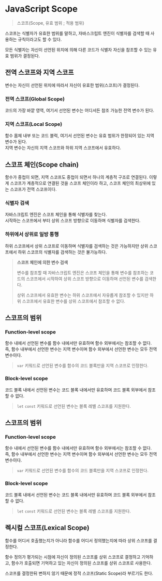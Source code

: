 # JavaScript Scope

> 스코프(Scope, 유효 범위 ; 적용 범위)

스코프는 식별자가 유효한 범위를 말하고, 자바스크립트 엔진이 식별자를 검색할 때 사용하는 규칙이라고도 할 수 있다.

모든 식별자는 자신이 선언된 위치에 의해 다른 코드가 식별자 자신을 참조할 수 있는 유효 범위가 결정된다.



## 전역 스코프와 지역 스코프

변수는 자신이 선언된 위치에 따라서 자신이 유효한 범위(스코프)가 결정된다.

### 전역 스코프(Global Scope)

코드의 가장 바깥 영역, 여기서 선언된 변수는 어디서든 참조 가능한 전역 변수가 된다.

### 지역 스코프(Local Scope)

함수 몸체 내부 또는 코드 블럭, 여기서 선언된 변수는 유효 범위가 한정되어 있는 지역 변수가 된다.  
지역 변수는 자신의 지역 스코프와 하위 지역 스코프에서 유효하다.



## 스코프 체인(Scope chain)

함수가 중첩이 되면, 지역 스코프도 중첩이 되면서 하나의 계층적 구조로 연결된다. 이렇게 스코프가 계층적으로 연결된 것을 스코프 체인이라 하고, 스코프 체인의 최상위에 있는 스코프가 전역 스코프이다.

### 식별자 검색

자바스크립트 엔진은 스코프 체인을 통해 식별자를 찾는다.  
시작하는 스코프에서 부터 상위 스코프 방향으로 이동하며 식별자를 검색한다.

### 하위에서 상위로 일방 통행

하위 스코프에서 상위 스코프로 이동하며 식별자를 검색하는 것은 가능하지만 상위 스코프에서 하위 스코프의 식별자를 검색하는 것은 불가능하다.



> **스코프 체인에 의한 변수 검색**
>
> 변수를 참조할 때 자바스크립트 엔진은 스코프 체인을 통해 변수를 참조하는 코드의 스코프에서 시작하여 상위 스코프 방향으로 이동하며 선언된 변수를 검색한다.
>
> 상위 스코프에서 유효한 변수는 하위 스코프에서 자유롭게 참조할 수 있지만 하위 스코프에서 유효한 변수를 상위 스코프에서 참조할 수 없다.



## 스코프의 범위

### Function-level scope

함수 내에서 선언된 변수를 함수 내에서만 유효하며 함수 외부에서는 참조할 수 없다.   
즉, 함수 내부에서 선언한 변수는 지역 변수이며 함수 외부에서 선언한 변수는 모두 전역 변수이다.

> `var` 키워드로 선언된 변수를 함수의 코드 블록만을 지역 스코프로 인정한다.

### Block-level scope

코드 블록 내에서 선언된 변수는 코드 블록 내에서만 유효하며 코드 블록 외부에서 참조할 수 없다.

> `let` `const` 키워드로 선언된 변수는 블록 레벨 스코프를 지원한다.



## 스코프의 범위

### Function-level scope

함수 내에서 선언된 변수를 함수 내에서만 유효하며 함수 외부에서는 참조할 수 없다.   
즉, 함수 내부에서 선언한 변수는 지역 변수이며 함수 외부에서 선언한 변수는 모두 전역 변수이다.

> `var` 키워드로 선언된 변수를 함수의 코드 블록만을 지역 스코프로 인정한다.

### Block-level scope

코드 블록 내에서 선언된 변수는 코드 블록 내에서만 유효하며 코드 블록 외부에서 참조할 수 없다.

> `let` `const` 키워드로 선언된 변수는 블록 레벨 스코프를 지원한다.



## 렉시컬 스코프(Lexical Scope)

함수를 어디서 호출했는지가 아니라 함수를 어디서 정의했는지에 따라 상위 스코프를 결정한다.

함수 정의가 평가되는 시점에 자신이 정의된 스코프를 상위 스코프로 결정하고 기억하고, 함수가 호출되면 기억하고 있는 자신이 정의된 스코프를 상위 스코프로 사용한다.

스코프를 결정한뒤 변하지 않기 때문에 정적 스코프(Static Scope)라 부르기도 한다.

